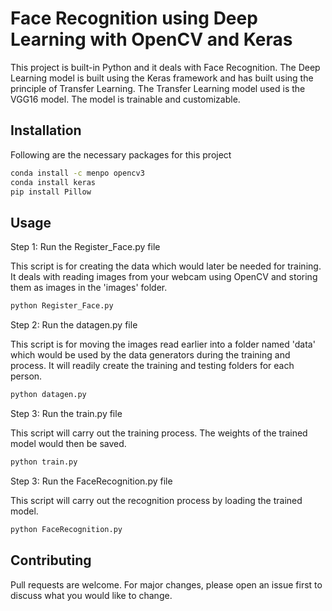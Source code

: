 # Face Recognition using Deep Learning with OpenCV and Keras

This project is built-in Python and it deals with Face Recognition.
The Deep Learning model is built using the Keras framework and has built using the principle of Transfer Learning. The Transfer Learning model used is the VGG16 model. The model is trainable and customizable.

## Installation

Following are the necessary packages for this project

```bash
conda install -c menpo opencv3
conda install keras
pip install Pillow
```

## Usage

Step 1: Run the Register_Face.py file

This script is for creating the data which would later be needed for training. It deals with reading images from your webcam using OpenCV and storing them as images in the 'images' folder.
```bash
python Register_Face.py
```
Step 2: Run the datagen.py file

This script is for moving the images read earlier into a folder named 'data' which would be used by the data generators during the training and process. It will readily create the training and testing folders for each person.
```bash
python datagen.py
```
Step 3: Run the train.py file

This script will carry out the training process. The weights of the trained model would then be saved.
```bash
python train.py
```
Step 3: Run the FaceRecognition.py file

This script will carry out the recognition process by loading the trained model.
```bash
python FaceRecognition.py
```

## Contributing
Pull requests are welcome. For major changes, please open an issue first to discuss what you would like to change.
